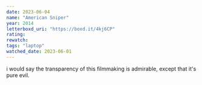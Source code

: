 ```yaml
---
date: 2023-06-04
name: "American Sniper"
year: 2014
letterboxd_uri: "https://boxd.it/4kj6CP"
rating: 
rewatch: 
tags: "laptop"
watched_date: 2023-06-01
---
```


i would say the transparency of this filmmaking is admirable, except that it's pure evil.

